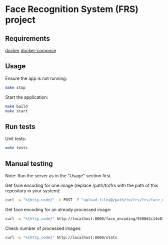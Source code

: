 # Face Recognition System (FRS) project

## Requirements

[docker](https://www.docker.com/)
[docker-compose](https://docs.docker.com/compose/)

## Usage

Ensure the app is not running:

```sh
make stop
```

Start the application:

```sh
make build
make start
```
## Run tests

Unit tests:

```sh
make tests
```

## Manual testing

Note: Run the server as in the "Usage" section first.

Get face encoding for one image (replace /path/to/frs with the path of this repository in your system):

```sh
curl -w "%{http_code}" -X POST -F "upload_file=@/path/to/frs/frs/face_encodings/tests/samples/Michael_Schumacher_0003.jpg" http://localhost:8000/generate_face_encoding
```

Get face encoding for an already processed image:

```sh
curl -w "%{http_code}" http://localhost:8000/face_encoding/9300d3c14e83f9dca75e135363b4a29297a4654f521b321240b0466780c27bed
```

Check number of processed images:

```sh
curl -w "%{http_code}" http://localhost:8000/stats
```
